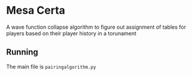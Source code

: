 # Mesa Certa

A wave function collapse algorithm to figure out assignment of tables for players based on their player history in a torunament

## Running

The main file is `pairingalgorithm.py`
